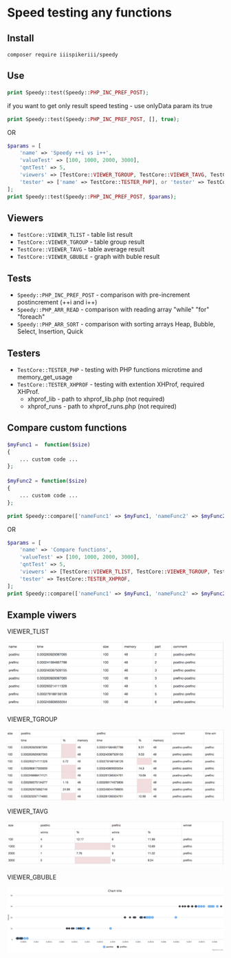 # Speed testing any functions

## Install

```
composer require iiispikeriii/speedy
```

## Use

```php
print Speedy::test(Speedy::PHP_INC_PREF_POST);
```

if you want to get only result speed testing - use onlyData param its true

```php
print Speedy::test(Speedy::PHP_INC_PREF_POST, [], true);
```

OR

```php
$params = [ 
    'name' => 'Speedy ++i vs i++',  
    'valueTest' => [100, 1000, 2000, 3000], 
    'qntTest' => 5, 
    'viewers' => [TestCore::VIEWER_TGROUP, TestCore::VIEWER_TAVG, TestCore::VIEWER_GBUBLE], 
    'tester' => ['name' => TestCore::TESTER_PHP], or 'tester' => TestCore::TESTER_PHP
];  
print Speedy::test(Speedy::PHP_INC_PREF_POST, $params);
```

## Viewers

* `TestCore::VIEWER_TLIST` - table list result
* `TestCore::VIEWER_TGROUP` - table group result
* `TestCore::VIEWER_TAVG` - table average result
* `TestCore::VIEWER_GBUBLE` - graph with buble result

## Tests

* `Speedy::PHP_INC_PREF_POST` - comparison with pre-increment postincrement (++i and i++)
* `Speedy::PHP_ARR_READ` - comparison with reading array "while" "for" "foreach"
* `Speedy::PHP_ARR_SORT` - comparison with sorting arrays Heap, Bubble, Select, Insertion, Quick

## Testers

* `TestCore::TESTER_PHP` - testing with PHP functions microtime and memory_get_usage
* `TestCore::TESTER_XHPROF` - testing with extention XHProf, required XHProf. 
    * xhprof_lib - path to xhprof_lib.php (not required)
    * xhprof_runs - path to xhprof_runs.php (not required)
    

## Compare custom functions

```php
$myFunc1 =  function($size) 
{
    ... custom code ... 
};  
    
$myFunc2 = function($size)  
{
    ... custom code ... 
};  
```
    
```php
print Speedy::compare(['nameFunc1' => $myFunc1, 'nameFunc2' => $myFunc2]);  
```

OR

```php
$params = [ 
    'name' => 'Compare functions',   
    'valueTest' => [100, 1000, 2000, 3000], 
    'qntTest' => 5, 
    'viewers' => [TestCore::VIEWER_TLIST, TestCore::VIEWER_TGROUP, TestCore::VIEWER_TAVG, TestCore::VIEWER_GBUBLE], 
    'tester' => TestCore::TESTER_XHPROF,
];  
print Speedy::compare(['nameFunc1' => $myFunc1, 'nameFunc2' => $myFunc2], $params);
```
## Example viwers

VIEWER_TLIST

!["table data list viewer"](https://github.com/IIISpikerIII/speedy/blob/master/docs/VIEWER_TLIST.png?raw=true)

VIEWER_TGROUP

!["table data group viewer"](https://github.com/IIISpikerIII/speedy/blob/master/docs/VIEWER_TGROUP.png?raw=true)

VIEWER_TAVG

!["table data group viewer"](https://github.com/IIISpikerIII/speedy/blob/master/docs/VIEWER_TAVG.png?raw=true)

VIEWER_GBUBLE

!["graph data buble viewer"](https://github.com/IIISpikerIII/speedy/blob/master/docs/chartTest.png?raw=true)

